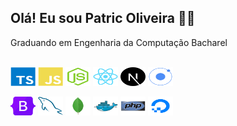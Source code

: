 ## Olá! Eu sou Patric Oliveira 👋🏻
Graduando em Engenharia da Computação Bacharel
<div style="display: inline_block"><br>
  <code><img align="center" alt="Patric-Ts" height="30" width="40" src="https://raw.githubusercontent.com/devicons/devicon/master/icons/typescript/typescript-plain.svg"></code>
  <code><img align="center" alt="Patric-Js" height="30" width="40" src="https://raw.githubusercontent.com/devicons/devicon/master/icons/javascript/javascript-plain.svg"></code>
  <code><img align="center" alt="Patric-nodejs" height="30" width="40" src="https://raw.githubusercontent.com/devicons/devicon/master/icons/nodejs/nodejs-original.svg"></code>
  <code><img align="center" alt="Patric-React" height="30" width="40" src="https://raw.githubusercontent.com/devicons/devicon/master/icons/react/react-original.svg"></code>
  <code><img align="center" alt="Patric-nextjs" height="30" width="40" src="https://raw.githubusercontent.com/devicons/devicon/master/icons/nextjs/nextjs-original.svg"></code>
  <code><img align="center" alt="Patric-ionic" height="30" width="40" src="https://raw.githubusercontent.com/devicons/devicon/master/icons/ionic/ionic-original.svg"></code>
  </br>
  </br>
     <code><img align="center" alt="Patric-bootstrap" height="30" width="40" src="https://raw.githubusercontent.com/devicons/devicon/master/icons/bootstrap/bootstrap-original.svg"></code>
  <code><img align="center" alt="Patric-mysql" height="30" width="40" src="https://raw.githubusercontent.com/devicons/devicon/master/icons/mysql/mysql-original.svg"></code>
  <code><img align="center" alt="Patric-mongodb" height="30" width="40" src="https://raw.githubusercontent.com/devicons/devicon/master/icons/mongodb/mongodb-original.svg"></code>
  <code><img align="center" alt="Patric-docker" height="30" width="40" src="https://raw.githubusercontent.com/devicons/devicon/master/icons/docker/docker-original.svg"></code>
  <code><img align="center" alt="Patric-debian" height="30" width="40" src="https://raw.githubusercontent.com/devicons/devicon/master/icons/php/php-original.svg"></code>
  <code><img align="center" alt="Patric-digitalocean" height="30" width="40" src="https://raw.githubusercontent.com/devicons/devicon/master/icons/digitalocean/digitalocean-original.svg"></code>
</div>

